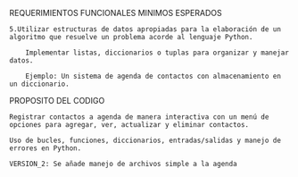 REQUERIMIENTOS FUNCIONALES MINIMOS ESPERADOS

    5.Utilizar estructuras de datos apropiadas para la elaboración de un algoritmo que resuelve un problema acorde al lenguaje Python.

        Implementar listas, diccionarios o tuplas para organizar y manejar datos.

        Ejemplo: Un sistema de agenda de contactos con almacenamiento en un diccionario.

PROPOSITO DEL CODIGO

    Registrar contactos a agenda de manera interactiva con un menú de opciones para agregar, ver, actualizar y eliminar contactos. 

    Uso de bucles, funciones, diccionarios, entradas/salidas y manejo de errores en Python.
    
    VERSION_2: Se añade manejo de archivos simple a la agenda